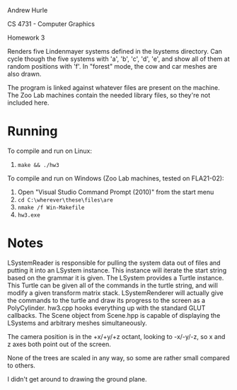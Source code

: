 Andrew Hurle

CS 4731 - Computer Graphics

Homework 3


Renders five Lindenmayer systems defined in the lsystems directory.
Can cycle though the five systems with 'a', 'b', 'c', 'd', 'e', and show
all of them at random positions with 'f'.  In "forest" mode, the cow and
car meshes are also drawn.

The program is linked against whatever files are present on the machine.
The Zoo Lab machines contain the needed library files, so they're not
included here.

Running
=====

To compile and run on Linux:

1. `make && ./hw3`


To compile and run on Windows (Zoo Lab machines, tested on FLA21-02):

1. Open "Visual Studio Command Prompt (2010)" from the start menu
2. `cd C:\wherever\these\files\are`
3. `nmake /f Win-Makefile`
4. `hw3.exe`

Notes
=====

LSystemReader is responsible for pulling the system data out of files
and putting it into an LSystem instance.  This instance will iterate the
start string based on the grammar it is given.  The LSystem provides a
Turtle instance.  This Turtle can be given all of the commands in the
turtle string, and will modify a given transform matrix stack.
LSystemRenderer will actually give the commands to the turtle and draw
its progress to the screen as a PolyCylinder.  hw3.cpp hooks everything
up with the standard GLUT callbacks.  The Scene object from Scene.hpp
is capable of displaying the LSystems and arbitrary meshes
simultaneously.

The camera position is in the +x/+y/+z octant, looking to -x/-y/-z, so x
and z axes both point out of the screen.

None of the trees are scaled in any way, so some are rather small
compared to others.

I didn't get around to drawing the ground plane.

